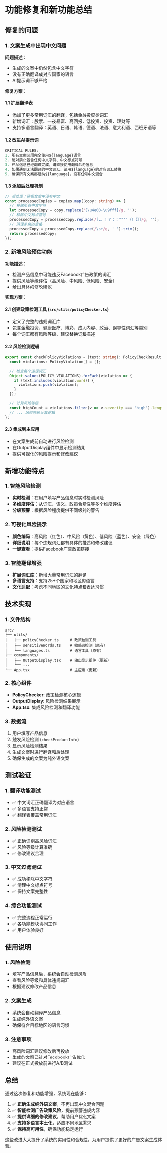 # 功能修复和新功能总结

## 修复的问题

### 1. 文案生成中出现中文问题

**问题描述：**
- 生成的文案中仍然包含中文字符
- 没有正确翻译成对应国家的语言
- AI提示词不够严格

**修复方案：**

#### 1.1 扩展翻译表
- 添加了更多常用词汇的翻译，包括金融投资类词汇
- 新增词汇：股票、一夜暴富、高回报、低投资、投资、理财等
- 支持多语言翻译：英语、日语、韩语、德语、法语、意大利语、西班牙语等

#### 1.2 改进AI提示词
```typescript
CRITICAL RULES:
1. 所有文案必须完全使用${language}语言
2. 绝对禁止包含任何中文字符、中文标点符号
3. 产品信息已经翻译完成，请直接使用翻译后的信息
4. 如果遇到无法翻译的中文词汇，请用${language}的对应词汇替换
5. 确保所有文案都是纯${language}，没有任何中文混合
```

#### 1.3 添加后处理机制
```typescript
// 后处理：确保文案中没有中文
const processedCopies = copies.map((copy: string) => {
  // 移除所有中文字符
  let processedCopy = copy.replace(/[\u4e00-\u9fff]/g, '');
  // 移除中文标点符号
  processedCopy = processedCopy.replace(/[，。！？；：""''（）【】]/g, '');
  // 清理多余的空格
  processedCopy = processedCopy.replace(/\s+/g, ' ').trim();
  return processedCopy;
});
```

### 2. 新增风险预估功能

**功能描述：**
- 检测产品信息中可能违反Facebook广告政策的词汇
- 提供风险等级评估（高风险、中风险、低风险、安全）
- 给出具体的修改建议

**实现方案：**

#### 2.1 创建政策检测工具 (`src/utils/policyChecker.ts`)
- 定义了完整的违规词汇库
- 包含金融投资、健康医疗、博彩、成人内容、政治、误导性词汇等类别
- 每个词汇都有风险等级、建议替换词和描述

#### 2.2 风险检测逻辑
```typescript
export const checkPolicyViolations = (text: string): PolicyCheckResult => {
  const violations: PolicyViolation[] = [];
  
  // 检查每个违规词汇
  Object.values(POLICY_VIOLATIONS).forEach(violation => {
    if (text.includes(violation.word)) {
      violations.push(violation);
    }
  });
  
  // 计算风险等级
  const highCount = violations.filter(v => v.severity === 'high').length;
  // ... 风险等级计算逻辑
};
```

#### 2.3 集成到主应用
- 在文案生成前自动进行风险检测
- 在OutputDisplay组件中显示检测结果
- 提供可视化的风险提示和修改建议

## 新增功能特点

### 1. 智能风险检测
- **实时检测**：在用户填写产品信息时实时检测风险
- **多维度评估**：从词汇、语义、政策合规性等多个维度评估
- **分级预警**：根据风险程度提供不同级别的警告

### 2. 可视化风险提示
- **颜色编码**：高风险（红色）、中风险（黄色）、低风险（蓝色）、安全（绿色）
- **详细说明**：每个违规词汇都有具体的描述和修改建议
- **一键查看**：提供Facebook广告政策链接

### 3. 智能翻译增强
- **扩展词汇库**：新增大量常用词汇的翻译
- **多语言支持**：支持25+个国家和地区的语言
- **文化适配**：考虑不同地区的文化特点和表达习惯

## 技术实现

### 1. 文件结构
```
src/
├── utils/
│   ├── policyChecker.ts     # 政策检测工具
│   ├── sensitiveWords.ts    # 敏感词检测（原有）
│   └── languages.ts         # 语言工具（原有）
├── components/
│   ├── OutputDisplay.tsx    # 输出显示组件（更新）
│   └── ...
└── App.tsx                  # 主应用（更新）
```

### 2. 核心组件
- **PolicyChecker**: 政策检测核心逻辑
- **OutputDisplay**: 风险检测结果展示
- **App.tsx**: 集成风险检测和翻译功能

### 3. 数据流
1. 用户填写产品信息
2. 触发风险检测 (`checkProductInfo`)
3. 显示风险检测结果
4. 生成文案时进行翻译和后处理
5. 确保生成的文案为纯外语文案

## 测试验证

### 1. 翻译功能测试
- ✅ 中文词汇正确翻译为对应语言
- ✅ 多语言支持正常
- ✅ 翻译表覆盖常用词汇

### 2. 风险检测测试
- ✅ 正确识别高风险词汇
- ✅ 风险等级计算准确
- ✅ 修改建议合理

### 3. 中文过滤测试
- ✅ 成功移除中文字符
- ✅ 清理中文标点符号
- ✅ 保持文案完整性

### 4. 综合功能测试
- ✅ 完整流程正常运行
- ✅ 各功能模块协同工作
- ✅ 用户体验良好

## 使用说明

### 1. 风险检测
- 填写产品信息后，系统会自动检测风险
- 查看风险等级和具体违规词汇
- 根据建议修改产品信息

### 2. 文案生成
- 系统会自动翻译产品信息
- 生成纯外语文案
- 确保符合目标地区的语言习惯

### 3. 注意事项
- 高风险词汇建议修改后再投放
- 生成的文案已针对Facebook广告优化
- 建议在正式投放前进行A/B测试

## 总结

通过这次修复和功能增强，系统现在能够：

1. ✅ **正确生成纯外语文案**，不再出现中文混合问题
2. ✅ **智能检测广告政策风险**，提前预警违规内容
3. ✅ **提供详细的修改建议**，帮助用户优化文案
4. ✅ **支持多语言本土化**，适应不同地区需求
5. ✅ **保持高可用性**，确保功能稳定运行

这些改进大大提升了系统的实用性和合规性，为用户提供了更好的广告文案生成体验。

